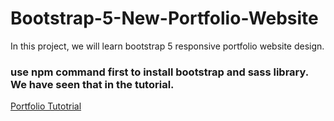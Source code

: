 # Bootstrap-5-New-Portfolio-Website
In this project, we will learn bootstrap 5 responsive portfolio website design.

### use npm command first to install bootstrap and sass library. We have seen that in the tutorial. 
[Portfolio Tutotrial](https://youtu.be/i-7V9rLXvkA)
